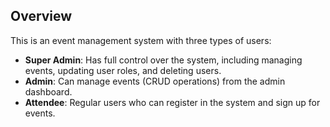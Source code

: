 ## Overview

This is an event management system with three types of users:

- **Super Admin**: Has full control over the system, including managing events, updating user roles, and deleting users.
- **Admin**: Can manage events (CRUD operations) from the admin dashboard.
- **Attendee**: Regular users who can register in the system and sign up for events.
